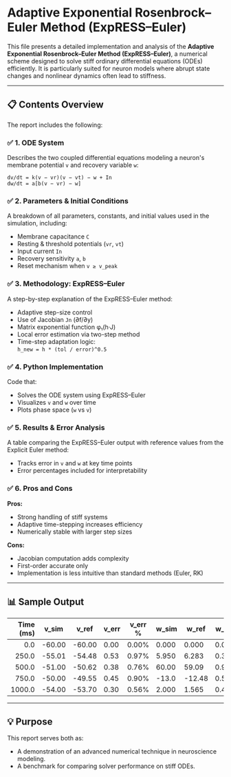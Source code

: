 # Adaptive Exponential Rosenbrock–Euler Method (ExpRESS–Euler)

This file presents a detailed implementation and analysis of the **Adaptive Exponential Rosenbrock–Euler Method (ExpRESS–Euler)**, a numerical scheme designed to solve stiff ordinary differential equations (ODEs) efficiently. It is particularly suited for neuron models where abrupt state changes and nonlinear dynamics often lead to stiffness.

---

## 📋 Contents Overview

The report includes the following:

### ✅ 1. ODE System
Describes the two coupled differential equations modeling a neuron's membrane potential `v` and recovery variable `w`:
```
dv/dt = k(v − vr)(v − vt) − w + In
dw/dt = a[b(v − vr) − w]
```

### ✅ 2. Parameters & Initial Conditions
A breakdown of all parameters, constants, and initial values used in the simulation, including:
- Membrane capacitance `C`
- Resting & threshold potentials (`vr`, `vt`)
- Input current `In`
- Recovery sensitivity `a`, `b`
- Reset mechanism when `v ≥ v_peak`

### ✅ 3. Methodology: ExpRESS–Euler
A step-by-step explanation of the ExpRESS–Euler method:
- Adaptive step-size control
- Use of Jacobian `Jn` (∂f/∂y)
- Matrix exponential function φ₁(h·J)
- Local error estimation via two-step method
- Time-step adaptation logic:  
  `h_new = h * (tol / error)^0.5`

### ✅ 4. Python Implementation
Code that:
- Solves the ODE system using ExpRESS–Euler
- Visualizes `v` and `w` over time
- Plots phase space (`w` vs `v`)

### ✅ 5. Results & Error Analysis
A table comparing the ExpRESS–Euler output with reference values from the Explicit Euler method:
- Tracks error in `v` and `w` at key time points
- Error percentages included for interpretability

### ✅ 6. Pros and Cons
**Pros:**
- Strong handling of stiff systems
- Adaptive time-stepping increases efficiency
- Numerically stable with larger step sizes

**Cons:**
- Jacobian computation adds complexity
- First-order accurate only
- Implementation is less intuitive than standard methods (Euler, RK)

---

## 📊 Sample Output

| Time (ms) | v_sim  | v_ref  | v_err | v_err % | w_sim | w_ref  | w_err | w_err % |
|----------:|--------|--------|-------|---------|-------|--------|-------|---------|
| 0.0       | -60.00 | -60.00 | 0.00  | 0.00%   | 0.000 | 0.000  | 0.000 | —       |
| 250.0     | -55.01 | -54.48 | 0.53  | 0.97%   | 5.950 | 6.283  | 0.333 | 5.31%   |
| 500.0     | -51.00 | -50.62 | 0.38  | 0.76%   | 60.00 | 59.09  | 0.909 | 1.54%   |
| 750.0     | -50.00 | -49.55 | 0.45  | 0.90%   | -13.0 | -12.48 | 0.524 | 4.20%   |
| 1000.0    | -54.00 | -53.70 | 0.30  | 0.56%   | 2.000 | 1.565  | 0.435 | 27.80%  |

---

## 💡 Purpose

This report serves both as:
- A demonstration of an advanced numerical technique in neuroscience modeling.
- A benchmark for comparing solver performance on stiff ODEs.

